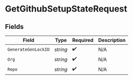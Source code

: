 # GetGithubSetupStateRequest


## Fields

| Field               | Type                | Required            | Description         |
| ------------------- | ------------------- | ------------------- | ------------------- |
| `GenerateGenLockID` | *string*            | :heavy_check_mark:  | N/A                 |
| `Org`               | *string*            | :heavy_check_mark:  | N/A                 |
| `Repo`              | *string*            | :heavy_check_mark:  | N/A                 |
